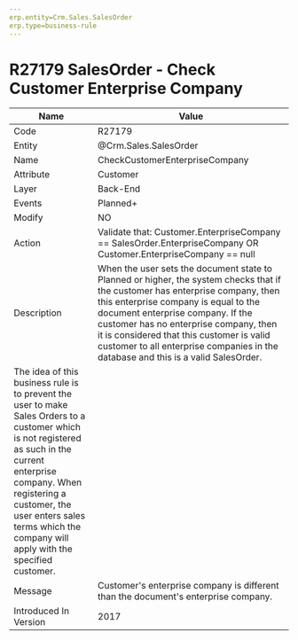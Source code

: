 ```yaml
---
erp.entity=Crm.Sales.SalesOrder
erp.type=business-rule
---
```

# R27179 SalesOrder - Check Customer Enterprise Company

| Name | Value |
| ---- | ----- |
| Code | R27179 |
| Entity | @Crm.Sales.SalesOrder |
| Name | CheckCustomerEnterpriseCompany |
| Attribute | Customer |
| Layer | Back-End |
| Events | Planned+ |
| Modify | NO |
| Action | Validate that: Customer.EnterpriseCompany == SalesOrder.EnterpriseCompany OR Customer.EnterpriseCompany == null |
| Description | When the user sets the document state to Planned or higher, the system checks that if the customer has enterprise company, then this enterprise company is equal to the document enterprise company. If the customer has no enterprise company, then it is considered that this customer is valid customer to all enterprise companies in the database and this is a valid SalesOrder.
The idea of this business rule is to prevent the user to make Sales Orders to a customer which is not registered as such in the current enterprise company. When registering a customer, the user enters sales terms which the company will apply with the specified customer. |
| Message | Customer's enterprise company is different than the document's enterprise company. |
| Introduced In Version | 2017 |
